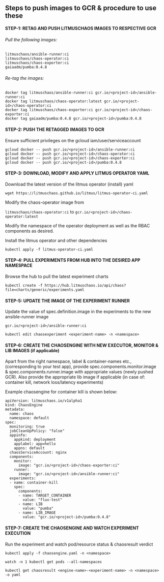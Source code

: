 ## Steps to push images to GCR & procedure to use these

#### STEP-1: RETAG AND PUSH LITMUSCHAOS IMAGES TO RESPECTIVE GCR

###### Pull the following images:

```
litmuschaos/ansible-runner:ci
litmuschaos/chaos-operator:ci
litmuschaos/chaos-exporter:ci
gaiaadm/pumba:0.4.8
```
###### Re-tag the images:

```
docker tag litmuschaos/ansible-runner:ci gcr.io/<project-id>/ansible-runner:ci
docker tag litmuschaos/chaos-operator:latest gcr.io/<project-id>/chaos-operator:ci
docker tag litmuschaos/chaos-exporter:ci gcr.io/<project-id>/chaos-exporter:ci
docker tag gaiaadm/pumba:0.4.8 gcr.io/<project-id>/pumba:0.4.8
```

#### STEP-2: PUSH THE RETAGGED IMAGES TO GCR

Ensure sufficient privileges on the gcloud iam/user/serviceaccount

```
gcloud docker -- push gcr.io/<project-id>/ansible-runner:ci
gcloud docker -- push gcr.io/<project-id>/chaos-operator:ci
gcloud docker -- push gcr.io/<project-id>/chaos-exporter:ci
gcloud docker -- push gcr.io/<project-id>/pumba:0.4.8
```

#### STEP-3: DOWNLOAD, MODIFY AND APPLY LITMUS OPERATOR YAML

Download the latest version of the litmus operator (install) yaml

`wget https://litmuschaos.github.io/litmus/litmus-operator-ci.yaml`

Modify the chaos-operator image from

`litmuschaos/chaos-operator:ci` to `gcr.io/<project-id>/chaos-operator:latest`

Modify the namespace of the operator deployment as well as the RBAC components as desired.

Install the litmus operator and other dependencies

`kubectl apply -f litmus-operator-ci.yaml`

#### STEP-4: PULL EXPERIMENTS FROM HUB INTO THE DESIRED APP NAMESPACE

Browse the hub to pull the latest experiment charts

`kubectl create -f https://hub.litmuschaos.io/api/chaos?file=charts/generic/experiments.yaml`

#### STEP-5: UPDATE THE IMAGE OF THE EXPERIMENT RUNNER

Update the value of spec.definition.image in the experiments to the new ansible-runner image

`gcr.io/<project-id>/ansible-runner:ci`

`kubectl edit chaosexperiment <experiment-name> -n <namespace>`

#### STEP-6: CREATE THE CHAOSENGINE WITH NEW EXECUTOR, MONITOR & LIB IMAGES (if applicable)

Apart from the right namespace, label & container-names etc., (corresponding to your test app), provide spec.components.monitor.image & spec.components.runner.image with appropriate values (newly pushed GCR).
Also provide the appropriate lib image if applicable (in case of: container kill, network loss/latency experiments)

Example chaosengine for container kill is shown below:

```
apiVersion: litmuschaos.io/v1alpha1
kind: ChaosEngine
metadata:
  name: chaos
  namespace: default
spec:
  monitoring: true
  jobCleanUpPolicy: "false"
  appinfo:
    appkind: deployment
    applabel: app=hello
    appns: default
  chaosServiceAccount: nginx
  components:
    monitor:
      image: "gcr.io/<project-id>/chaos-exporter:ci"
    runner:
      image: "gcr.io/<project-id>/ansible-runner:ci"
  experiments:
  - name: container-kill
    spec:
      components:
      - name: TARGET_CONTAINER
        value: "flux-test"
      - name: LIB
        value: "pumba"
      - name: LIB_IMAGE
        value: "gcr.io/<project-id>/pumba:0.4.8"
```

#### STEP-7: CREATE THE CHAOSENGINE AND WATCH EXPERIMENT EXECUTION

Run the experiment and watch pod/resource status & chaosresult verdict

`kubectl apply -f chaosengine.yaml -n <namespace>`

`watch -n 1 kubectl get pods --all-namespaces`

`kubectl get chaosresult <engine-name>-<experiment-name> -n <namespace> -o yaml`
